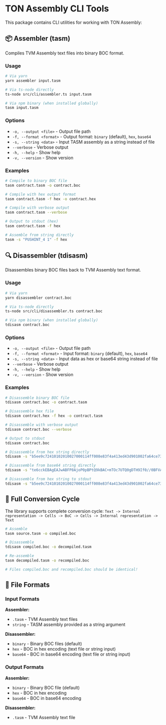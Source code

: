 # TON Assembly CLI Tools

This package contains CLI utilities for working with TON Assembly:

## 📦 Assembler (tasm)

Compiles TVM Assembly text files into binary BOC format.

### Usage

```bash
# Via yarn
yarn assembler input.tasm

# Via ts-node directly
ts-node src/cli/assembler.ts input.tasm

# Via npm binary (when installed globally)
tasm input.tasm
```

### Options

- `-o, --output <file>` - Output file path
- `-f, --format <format>` - Output format: `binary` (default), `hex`, `base64`
- `-s, --string <data>` - Input TASM assembly as a string instead of file
- `--verbose` - Verbose output
- `-h, --help` - Show help
- `-v, --version` - Show version

### Examples

```bash
# Compile to binary BOC file
tasm contract.tasm -o contract.boc

# Compile with hex output format
tasm contract.tasm -f hex -o contract.hex

# Compile with verbose output
tasm contract.tasm --verbose

# Output to stdout (hex)
tasm contract.tasm -f hex

# Assemble from string directly
tasm -s "PUSHINT_4 1" -f hex
```

## 🔍 Disassembler (tdisasm)

Disassembles binary BOC files back to TVM Assembly text format.

### Usage

```bash
# Via yarn
yarn disassembler contract.boc

# Via ts-node directly
ts-node src/cli/disassembler.ts contract.boc

# Via npm binary (when installed globally)
tdisasm contract.boc
```

### Options

- `-o, --output <file>` - Output file path
- `-f, --format <format>` - Input format: `binary` (default), `hex`, `base64`
- `-s, --string <data>` - Input data as hex or base64 string instead of file
- `--verbose` - Verbose output
- `-h, --help` - Show help
- `-v, --version` - Show version

### Examples

```bash
# Disassemble binary BOC file
tdisasm contract.boc -o contract.tasm

# Disassemble hex file
tdisasm contract.hex -f hex -o contract.tasm

# Disassemble with verbose output
tdisasm contract.boc --verbose

# Output to stdout
tdisasm contract.boc

# Disassemble from hex string directly
tdisasm -s "b5ee9c72410102010027000114ff008e83f4a413ed43d901002fa64ce73b5134348034c7f487f4fffd0115501b05485b1460ec17065c" -f hex -o contract.tasm

# Disassemble from base64 string directly
tdisasm -s "te6cckEBAgEAJwABFP8AjoP0pBPtQ9kBAC+mTOc7UTQ0gDTH9If0//0BFVAbBUhbFGDsFwZc" -f base64

# Disassemble from hex string to stdout
tdisasm -s "b5ee9c72410102010027000114ff008e83f4a413ed43d901002fa64ce73b5134348034c7f487f4fffd0115501b05485b1460ec17065c" -f hex
```

## 🔄 Full Conversion Cycle

The library supports complete conversion cycle:
`Text -> Internal representation -> Cells -> BoC -> Cells -> Internal representation -> Text`

```bash
# Assemble
tasm source.tasm -o compiled.boc

# Disassemble
tdisasm compiled.boc -o decompiled.tasm

# Re-assemble
tasm decompiled.tasm -o recompiled.boc

# Files compiled.boc and recompiled.boc should be identical!
```

## 📝 File Formats

### Input Formats

**Assembler:**

- `.tasm` - TVM Assembly text files
- `string` - TASM assembly provided as a string argument

**Disassembler:**

- `binary` - Binary BOC files (default)
- `hex` - BOC in hex encoding (text file or string input)
- `base64` - BOC in base64 encoding (text file or string input)

### Output Formats

**Assembler:**

- `binary` - Binary BOC file (default)
- `hex` - BOC in hex encoding
- `base64` - BOC in base64 encoding

**Disassembler:**

- `.tasm` - TVM Assembly text file
